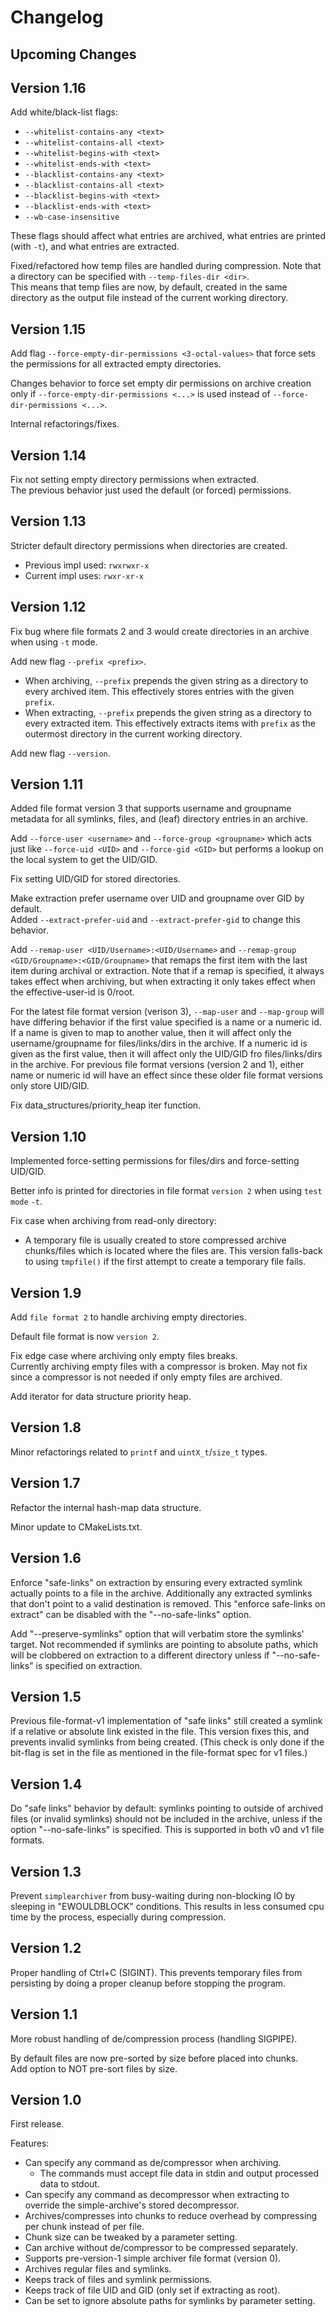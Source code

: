 # Changelog

## Upcoming Changes

## Version 1.16

Add white/black-list flags:

  - `--whitelist-contains-any <text>`
  - `--whitelist-contains-all <text>`
  - `--whitelist-begins-with <text>`
  - `--whitelist-ends-with <text>`
  - `--blacklist-contains-any <text>`
  - `--blacklist-contains-all <text>`
  - `--blacklist-begins-with <text>`
  - `--blacklist-ends-with <text>`
  - `--wb-case-insensitive`

These flags should affect what entries are archived, what entries are printed
(with `-t`), and what entries are extracted.

Fixed/refactored how temp files are handled during compression. Note that a
directory can be specified with `--temp-files-dir <dir>`.  
This means that temp files are now, by default, created in the same directory
as the output file instead of the current working directory.

## Version 1.15

Add flag `--force-empty-dir-permissions <3-octal-values>` that force sets the
permissions for all extracted empty directories.

Changes behavior to force set empty dir permissions on archive creation only if
`--force-empty-dir-permissions <...>` is used instead of
`--force-dir-permissions <...>`.

Internal refactorings/fixes.

## Version 1.14

Fix not setting empty directory permissions when extracted.  
The previous behavior just used the default (or forced) permissions.

## Version 1.13

Stricter default directory permissions when directories are created.

  - Previous impl used: `rwxrwxr-x`
  - Current impl uses: `rwxr-xr-x`

## Version 1.12

Fix bug where file formats 2 and 3 would create directories in an archive when
using `-t` mode.

Add new flag `--prefix <prefix>`.

  - When archiving, `--prefix` prepends the given string as a directory to every
    archived item. This effectively stores entries with the given `prefix`.
  - When extracting, `--prefix` prepends the given string as a directory to
    every extracted item. This effectively extracts items with `prefix` as the
    outermost directory in the current working directory.

Add new flag `--version`.

## Version 1.11

Added file format version 3 that supports username and groupname metadata for
all symlinks, files, and (leaf) directory entries in an archive.

Add `--force-user <username>` and `--force-group <groupname>` which acts just
like `--force-uid <UID>` and `--force-gid <GID>` but performs a lookup on the
local system to get the UID/GID.

Fix setting UID/GID for stored directories.

Make extraction prefer username over UID and groupname over GID by default.  
Added `--extract-prefer-uid` and `--extract-prefer-gid` to change this behavior.

Add `--remap-user <UID/Username>:<UID/Username>` and `--remap-group
<GID/Groupname>:<GID/Groupname>` that remaps the first item with the last item
during archival or extraction. Note that if a remap is specified, it always
takes effect when archiving, but when extracting it only takes effect when the
effective-user-id is 0/root.

For the latest file format version (verison 3), `--map-user` and `--map-group`
will have differing behavior if the first value specified is a name or a numeric
id.  If a name is given to map to another value, then it will affect only the
username/groupname for files/links/dirs in the archive. If a numeric id is given
as the first value, then it will affect only the UID/GID fro files/links/dirs in
the archive. For previous file format versions (version 2 and 1), either name or
numeric id will have an effect since these older file format versions only store
UID/GID.

Fix data_structures/priority_heap iter function.

## Version 1.10

Implemented force-setting permissions for files/dirs and force-setting UID/GID.

Better info is printed for directories in file format `version 2` when using
`test mode` `-t`.

Fix case when archiving from read-only directory:

- A temporary file is usually created to store compressed archive
chunks/files which is located where the files are. This version
falls-back to using `tmpfile()` if the first attempt to create a
temporary file fails.

## Version 1.9

Add `file format 2` to handle archiving empty directories.

Default file format is now `version 2`.

Fix edge case where archiving only empty files breaks.  
Currently archiving empty files with a compressor is broken. May not fix since
a compressor is not needed if only empty files are archived.

Add iterator for data structure priority heap.

## Version 1.8

Minor refactorings related to `printf` and `uintX_t`/`size_t` types.

## Version 1.7

Refactor the internal hash-map data structure.

Minor update to CMakeLists.txt.

## Version 1.6

Enforce "safe-links" on extraction by ensuring every extracted symlink actually
points to a file in the archive. Additionally any extracted symlinks that don't
point to a valid destination is removed. This "enforce safe-links on extract"
can be disabled with the "--no-safe-links" option.

Add "--preserve-symlinks" option that will verbatim store the symlinks' target.
Not recommended if symlinks are pointing to absolute paths, which will be
clobbered on extraction to a different directory unless if "--no-safe-links" is
specified on extraction.

## Version 1.5

Previous file-format-v1 implementation of "safe links" still created a symlink
if a relative or absolute link existed in the file. This version fixes this, and
prevents invalid symlinks from being created. (This check is only done if the
bit-flag is set in the file as mentioned in the file-format spec for v1 files.)

## Version 1.4

Do "safe links" behavior by default: symlinks pointing to outside of archived
files (or invalid symlinks) should not be included in the archive, unless if the
option "--no-safe-links" is specified. This is supported in both v0 and v1 file
formats.

## Version 1.3

Prevent `simplearchiver` from busy-waiting during non-blocking IO by sleeping
in "EWOULDBLOCK" conditions. This results in less consumed cpu time by the
process, especially during compression.

## Version 1.2

Proper handling of Ctrl+C (SIGINT). This prevents temporary files from
persisting by doing a proper cleanup before stopping the program.

## Version 1.1

More robust handling of de/compression process (handling SIGPIPE).

By default files are now pre-sorted by size before placed into chunks.  
Add option to NOT pre-sort files by size.

## Version 1.0

First release.

Features:

  - Can specify any command as de/compressor when archiving.
      - The commands must accept file data in stdin and output processed data to
        stdout.
  - Can specify any command as decompressor when extracting to override the
    simple-archive's stored decompressor.
  - Archives/compresses into chunks to reduce overhead by compressing per chunk
    instead of per file.
  - Chunk size can be tweaked by a parameter setting.
  - Can archive without de/compressor to be compressed separately.
  - Supports pre-version-1 simple archiver file format (version 0).
  - Archives regular files and symlinks.
  - Keeps track of files and symlink permissions.
  - Keeps track of file UID and GID (only set if extracting as root).
  - Can be set to ignore absolute paths for symlinks by parameter setting.
